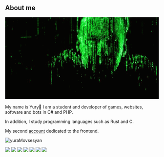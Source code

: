 ## About me

<img src="https://github.com/yuraMovsesyan/yuraMovsesyan/blob/main/img/3HeO.gif?raw=true">

My name is Yury👋 I am a student and developer of games, websites, software and bots in C# and PHP.

In addition, I study programming languages such as Rust and C.

My second <a href="https://github.com/Yura440">account</a> dedicated to the frontend. 

<p align="left"><img src="https://github-readme-stats.vercel.app/api?username=yuraMovsesyan&show_icons=true&theme=default" alt="yuraMovsesyan"/></p>
<!--radical, merko, tokyonight-->

![](https://komarev.com/ghpvc/?username=yuraMovsesyan)
<a href="https://www.microsoft.com/ko-kr/software-download/windows10"><img src="https://img.shields.io/badge/-Windows-042571?style=flat&logo=windows"/></a>
<a href="https://visualstudio.com/"><img src="https://img.shields.io/badge/-Visual Studio-213c90?style=flat&logo=visualstudio"/></a>
<a href="https://code.visualstudio.com/"><img src="https://img.shields.io/badge/-Visual Studio Code-213c60?style=flat&logo=visualstudiocode"/></a>
<a href="https://docs.microsoft.com/en-us/dotnet/csharp/"><img src="https://img.shields.io/badge/-CSharp-a300b5?style=flat&logo=csharp"/></a>
<a href="https://www.rust-lang.org/"><img src="https://img.shields.io/badge/-Rust-141414?style=flat&logo=rust"/></a>
<a href="https://www.php.org/"><img src="https://img.shields.io/badge/-PHP-213c80?style=flat&logo=php"/></a>
